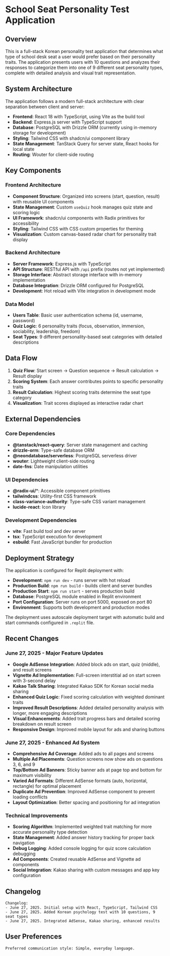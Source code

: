 # School Seat Personality Test Application

## Overview

This is a full-stack Korean personality test application that determines what type of school desk seat a user would prefer based on their personality traits. The application presents users with 10 questions and analyzes their responses to categorize them into one of 9 different seat personality types, complete with detailed analysis and visual trait representation.

## System Architecture

The application follows a modern full-stack architecture with clear separation between client and server:

- **Frontend**: React 18 with TypeScript, using Vite as the build tool
- **Backend**: Express.js server with TypeScript support
- **Database**: PostgreSQL with Drizzle ORM (currently using in-memory storage for development)
- **Styling**: Tailwind CSS with shadcn/ui component library
- **State Management**: TanStack Query for server state, React hooks for local state
- **Routing**: Wouter for client-side routing

## Key Components

### Frontend Architecture
- **Component Structure**: Organized into screens (start, question, result) with reusable UI components
- **State Management**: Custom `useQuiz` hook manages quiz state and scoring logic
- **UI Framework**: shadcn/ui components with Radix primitives for accessibility
- **Styling**: Tailwind CSS with CSS custom properties for theming
- **Visualization**: Custom canvas-based radar chart for personality trait display

### Backend Architecture
- **Server Framework**: Express.js with TypeScript
- **API Structure**: RESTful API with `/api` prefix (routes not yet implemented)
- **Storage Interface**: Abstract storage interface with in-memory implementation
- **Database Integration**: Drizzle ORM configured for PostgreSQL
- **Development**: Hot reload with Vite integration in development mode

### Data Model
- **Users Table**: Basic user authentication schema (id, username, password)
- **Quiz Logic**: 6 personality traits (focus, observation, immersion, sociability, leadership, freedom)
- **Seat Types**: 9 different personality-based seat categories with detailed descriptions

## Data Flow

1. **Quiz Flow**: Start screen → Question sequence → Result calculation → Result display
2. **Scoring System**: Each answer contributes points to specific personality traits
3. **Result Calculation**: Highest scoring traits determine the seat type category
4. **Visualization**: Trait scores displayed as interactive radar chart

## External Dependencies

### Core Dependencies
- **@tanstack/react-query**: Server state management and caching
- **drizzle-orm**: Type-safe database ORM
- **@neondatabase/serverless**: PostgreSQL serverless driver
- **wouter**: Lightweight client-side routing
- **date-fns**: Date manipulation utilities

### UI Dependencies
- **@radix-ui/***: Accessible component primitives
- **tailwindcss**: Utility-first CSS framework
- **class-variance-authority**: Type-safe CSS variant management
- **lucide-react**: Icon library

### Development Dependencies
- **vite**: Fast build tool and dev server
- **tsx**: TypeScript execution for development
- **esbuild**: Fast JavaScript bundler for production

## Deployment Strategy

The application is configured for Replit deployment with:

- **Development**: `npm run dev` - runs server with hot reload
- **Production Build**: `npm run build` - builds client and server bundles
- **Production Start**: `npm run start` - serves production build
- **Database**: PostgreSQL module enabled in Replit environment
- **Port Configuration**: Server runs on port 5000, exposed on port 80
- **Environment**: Supports both development and production modes

The deployment uses autoscale deployment target with automatic build and start commands configured in `.replit` file.

## Recent Changes

### June 27, 2025 - Major Feature Updates
- **Google AdSense Integration**: Added block ads on start, quiz (middle), and result screens
- **Vignette Ad Implementation**: Full-screen interstitial ad on start screen with 3-second delay
- **Kakao Talk Sharing**: Integrated Kakao SDK for Korean social media sharing
- **Enhanced Quiz Logic**: Fixed scoring calculation with weighted dominant traits
- **Improved Result Descriptions**: Added detailed personality analysis with longer, more engaging descriptions
- **Visual Enhancements**: Added trait progress bars and detailed scoring breakdown on result screen
- **Responsive Design**: Improved mobile layout for ads and sharing buttons

### June 27, 2025 - Enhanced Ad System
- **Comprehensive Ad Coverage**: Added ads to all pages and screens
- **Multiple Ad Placements**: Question screens now show ads on questions 3, 6, and 9
- **Top/Bottom Ad Banners**: Sticky banner ads at page top and bottom for maximum visibility
- **Varied Ad Formats**: Different AdSense formats (auto, horizontal, rectangle) for optimal placement
- **Duplicate Ad Prevention**: Improved AdSense component to prevent loading conflicts
- **Layout Optimization**: Better spacing and positioning for ad integration

### Technical Improvements
- **Scoring Algorithm**: Implemented weighted trait matching for more accurate personality type detection
- **State Management**: Added answer history tracking for proper back navigation
- **Debug Logging**: Added console logging for quiz score calculation debugging
- **Ad Components**: Created reusable AdSense and Vignette ad components
- **Social Integration**: Kakao sharing with custom messages and app key configuration

## Changelog

```
Changelog:
- June 27, 2025. Initial setup with React, TypeScript, Tailwind CSS
- June 27, 2025. Added Korean psychology test with 10 questions, 9 seat types
- June 27, 2025. Integrated AdSense, Kakao sharing, enhanced results
```

## User Preferences

```
Preferred communication style: Simple, everyday language.
```